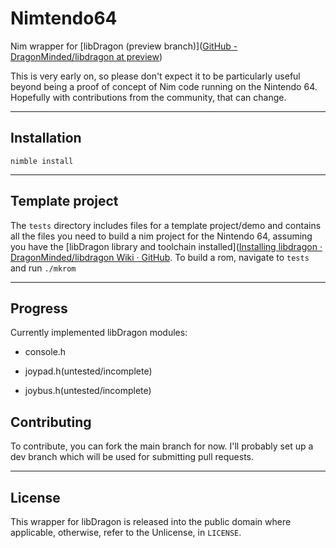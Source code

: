 # Nimtendo64

Nim wrapper for [libDragon (preview branch)]([GitHub - DragonMinded/libdragon at preview](https://github.com/DragonMinded/libdragon/tree/preview))

This is very early on, so please don't expect it to be particularly useful beyond being a proof of concept of Nim code running on the Nintendo 64. Hopefully with contributions from the community, that can change.

---

## Installation

```shell
nimble install
```

---

## Template project

The `tests` directory includes files for a template project/demo and contains all the files you need to build a nim project for the Nintendo 64, assuming you have the [libDragon library and toolchain installed]([Installing libdragon · DragonMinded/libdragon Wiki · GitHub](https://github.com/DragonMinded/libdragon/wiki/Installing-libdragon). To build a rom, navigate to `tests` and run `./mkrom`

---

## Progress

Currently implemented libDragon modules:

- console.h

- joypad.h(untested/incomplete)

- joybus.h(untested/incomplete)

## Contributing

To contribute, you can fork the main branch for now. I'll probably set up a dev branch which will be used for submitting pull requests.

---

## License

This wrapper for libDragon is released into the public domain where applicable, otherwise, refer to the Unlicense, in `LICENSE`.
